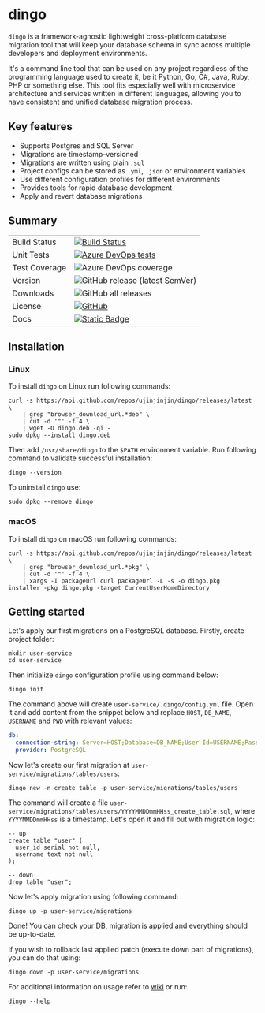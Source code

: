 # dingo

`dingo` is a framework-agnostic lightweight cross-platform database migration tool that will keep your database schema in sync across multiple developers and deployment environments.

It's a command line tool that can be used on any project regardless of the programming language used to create it, be it Python, Go, C#, Java, Ruby, PHP or something else. This tool fits especially well with microservice architecture and services written in different languages, allowing you to have consistent and unified database migration process.

## Key features

- Supports Postgres and SQL Server
- Migrations are timestamp-versioned
- Migrations are written using plain `.sql`
- Project configs can be stored as `.yml`, `.json` or environment variables
- Use different configuration profiles for different environments
- Provides tools for rapid database development
- Apply and revert database migrations

## Summary

|               |                                                                                                                                                                                                       |
|---------------|-------------------------------------------------------------------------------------------------------------------------------------------------------------------------------------------------------|
| Build Status  | [![Build Status](https://dev.azure.com/ujinjinjin/Dingo/_apis/build/status%2FDingo.%20CLI?branchName=master)](https://dev.azure.com/ujinjinjin/Dingo/_build/latest?definitionId=15&branchName=master) |
| Unit Tests    | [![Azure DevOps tests](https://img.shields.io/azure-devops/tests/ujinjinjin/Dingo/12?label=Unit%20tests)](https://dev.azure.com/ujinjinjin/Dingo/_build/latest?definitionId=12&branchName=master)     |
| Test Coverage | ![Azure DevOps coverage](https://img.shields.io/azure-devops/coverage/ujinjinjin/dingo/20)                                                                                                            |
| Version       | ![GitHub release (latest SemVer)](https://img.shields.io/github/v/release/ujinjinjin/dingo)                                                                                                           |
| Downloads     | ![GitHub all releases](https://img.shields.io/github/downloads/ujinjinjin/dingo/total)                                                                                                                |
| License       | [![GitHub](https://img.shields.io/github/license/ujinjinjin/dingo)](https://github.com/Ujinjinjin/dingo/blob/master/LICENSE)                                                                          |
| Docs          | [![Static Badge](https://img.shields.io/badge/docs-wiki-blue)](https://ujinjinjin.github.io/dingo/dingo.html)                                                                                         |

## Installation

### Linux

To install `dingo` on Linux run following commands:

```shell
curl -s https://api.github.com/repos/ujinjinjin/dingo/releases/latest \
    | grep "browser_download_url.*deb" \
    | cut -d '"' -f 4 \
    | wget -O dingo.deb -qi -
sudo dpkg --install dingo.deb
```
Then add `/usr/share/dingo` to the `$PATH` environment variable. Run following command to validate successful installation:

```shell
dingo --version
```

To uninstall `dingo` use:

```shell
sudo dpkg --remove dingo
```

### macOS

To install `dingo` on macOS run following commands:

```shell
curl -s https://api.github.com/repos/ujinjinjin/dingo/releases/latest \
    | grep "browser_download_url.*pkg" \
    | cut -d '"' -f 4 \
    | xargs -I packageUrl curl packageUrl -L -s -o dingo.pkg
installer -pkg dingo.pkg -target CurrentUserHomeDirectory
```

## Getting started

Let's apply our first migrations on a PostgreSQL database. Firstly, create project folder:

```shell
mkdir user-service
cd user-service
```

Then initialize `dingo` configuration profile using command below:

```shell
dingo init
```

The command above will create `user-service/.dingo/config.yml` file. Open it and add content from the snippet below and replace `HOST`, `DB_NAME`, `USERNAME` and `PWD` with relevant values:

```yaml
db:
  connection-string: Server=HOST;Database=DB_NAME;User Id=USERNAME;Password=PWD;
  provider: PostgreSQL
```

Now let's create our first migration at `user-service/migrations/tables/users`:

```shell
dingo new -n create_table -p user-service/migrations/tables/users
```

The command will create a file `user-service/migrations/tables/users/YYYYMMDDmmHHss_create_table.sql`, where `YYYYMMDDmmHHss` is a timestamp. Let's open it and fill out with migration logic:

```postgresql
-- up
create table "user" (
  user_id serial not null,
  username text not null
);

-- down
drop table "user";
```

Now let's apply migration using following command:

```shell
dingo up -p user-service/migrations
```

Done! You can check your DB, migration is applied and everything should be up-to-date.

If you wish to rollback last applied patch (execute down part of migrations), you can do that using:
```shell
dingo down -p user-service/migrations
```

For additional information on usage refer to [wiki](https://ujinjinjin.github.io/dingo/dingo.html) or run:

```shell
dingo --help
```
